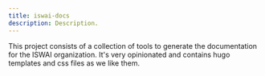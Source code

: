 ```yaml
---
title: iswai-docs
description: Description.
---
```


This project consists of a collection of tools to generate the documentation
for the ISWAI organization. It's very opinionated and contains hugo templates
and css files as we like them.
